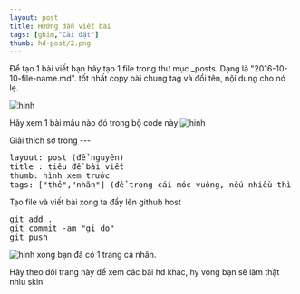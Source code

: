 ```yaml
---
layout: post
title: Hướng dẫn viết bài
tags: [ghim,"Cài đặt"]
thumb: hd-post/2.png
---
```


Để tạo 1 bài viết bạn hãy tạo 1 file trong thư mục _posts.
Dạng là "2016-10-10-file-name.md". tốt nhất copy bài chung tag và đổi tên, nội dung
cho nó lẹ.

![hinh]({{site.asseturl}}/hd-post/1.png)

Hẵy xem 1 bài mẩu nào đó trong bộ code này
![hinh]({{site.asseturl}}/hd-post/2.png)

Giải thích sơ trong ---
<pre>
layout: post (để nguyên)
title : tiêu đề bài viết
thumb: hình xem trước
tags: ["thẻ","nhãn"] (để trong cái móc vuông, nếu nhiều thì phẩy)
</pre>

Tạo file và viết bài xong ta đẩy lên github host
<pre>
git add .
git commit -am "gi do"
git push
</pre>
![hinh]({{site.asseturl}}/hd-post/3.png)
xong bạn đã có 1 trang cá nhân.

Hãy theo dõi trang này để xem các bài hd khác, hy vọng bạn sẽ làm thật nhìu skin

